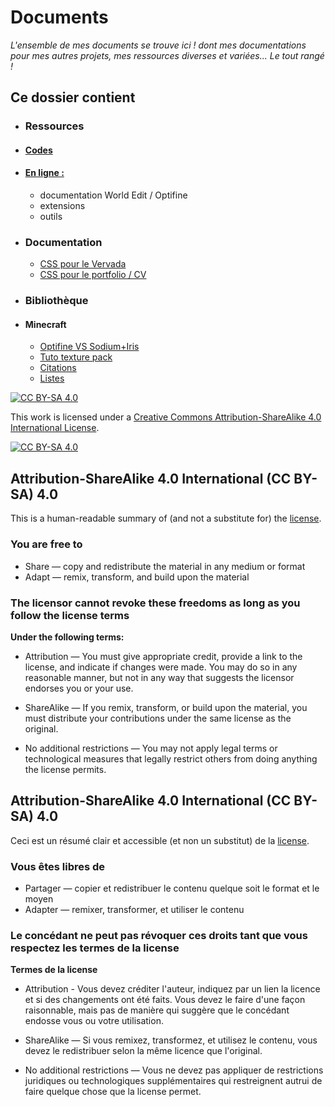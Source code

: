 # Documents

*L'ensemble de mes documents se trouve ici ! dont mes documentations pour mes autres projets, mes ressources diverses et variées... Le tout rangé !*

## Ce dossier contient

- ### Ressources

- #### [Codes](./ressources/codes/README.md)

- #### [En ligne :](./ressources/liens.md)
  
  - documentation World Edit / Optifine
  - extensions
  - outils

- ### Documentation

  - [CSS pour le Vervada](documentation/vervada.md)
  - [CSS pour le portfolio / CV](documentation/portfolio.md)

- ### Bibliothèque

- #### Minecraft
  
  - [Optifine VS Sodium+Iris](bibliothèque/mc/Optifine_VS_Sodium.md)
  - [Tuto texture pack](bibliothèque/mc/Texture_pack_Java.md)
  - [Citations](bibliothèque/Citations.md "Ouvre le fichier citations")
  - [Listes](bibliothèque/listes.md "Ouvre ma liste de chose à faire")

[![CC BY-SA 4.0][cc-by-sa-shield]][cc-by-sa]

This work is licensed under a [Creative Commons Attribution-ShareAlike 4.0
International License][cc-by-sa].

[![CC BY-SA 4.0][cc-by-sa-image]][cc-by-sa]

[cc-by-sa]: http://creativecommons.org/licenses/by-sa/4.0/
[cc-by-sa-image]: https://licensebuttons.net/l/by-sa/4.0/88x31.png
[cc-by-sa-shield]: https://img.shields.io/badge/License-CC%20BY--SA%204.0-lightgrey.svg

## Attribution-ShareAlike 4.0 International (CC BY-SA) 4.0

This is a human-readable summary of (and not a substitute for) the [license](https://creativecommons.org/licenses/by-sa/4.0/).

### You are free to

- Share — copy and redistribute the material in any medium or format
- Adapt — remix, transform, and build upon the material

### The licensor cannot revoke these freedoms as long as you follow the license terms

**Under the following terms:**

- Attribution — You must give appropriate credit, provide a link to the license, and indicate if changes were made. You may do so in any reasonable manner, but not in any way that suggests the licensor endorses you or your use.

- ShareAlike — If you remix, transform, or build upon the material, you must distribute your contributions under the same license as the original.

- No additional restrictions — You may not apply legal terms or technological measures that legally restrict others from doing anything the license permits.

## Attribution-ShareAlike 4.0 International (CC BY-SA) 4.0

Ceci est un résumé clair et accessible (et non un substitut) de la [license](https://creativecommons.org/licenses/by-sa/4.0/).

### Vous êtes libres de

- Partager — copier et redistribuer le contenu quelque soit le format et le moyen
- Adapter — remixer, transformer, et utiliser le contenu

### Le concédant ne peut pas révoquer ces droits tant que vous respectez les termes de la license

**Termes de la license**

- Attribution - Vous devez créditer l'auteur, indiquez par un lien la licence et si des changements ont été faits. Vous devez le faire d'une façon raisonnable, mais pas de manière qui suggère que le concédant endosse vous ou votre utilisation.
- ShareAlike — Si vous remixez, transformez, et utilisez le contenu, vous devez le redistribuer selon la même licence que l'original.

- No additional restrictions — Vous ne devez pas appliquer de restrictions juridiques ou technologiques supplémentaires qui restreignent autrui de faire quelque chose que la license permet.

